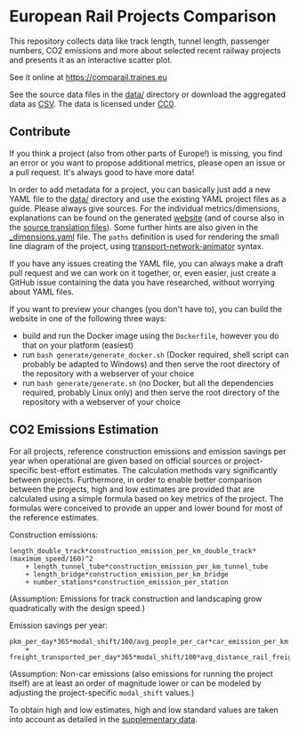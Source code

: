 # European Rail Projects Comparison

This repository collects data like track length, tunnel length, passenger numbers, CO2 emissions and more about selected recent railway projects and presents it as an interactive scatter plot.

See it online at https://comparail.traines.eu

See the source data files in the [data/](https://github.com/traines-source/rail-projects-comparison/tree/master/data/) directory or download the aggregated data as [CSV](https://comparail.traines.eu/dist/rail-projects-comparison.csv). The data is licensed under [CC0](https://creativecommons.org/publicdomain/zero/1.0/).

## Contribute

If you think a project (also from other parts of Europe!) is missing, you find an error or you want to propose additional metrics, please open an issue or a pull request. It's always good to have more data!

In order to add metadata for a project, you can basically just add a new YAML file to the [data/](https://github.com/traines-source/rail-projects-comparison/tree/master/data/) directory and use the existing YAML project files as a guide. Please always give sources. For the individual metrics/dimensions, explanations can be found on the generated [website](https://comparail.traines.eu/) (and of course also in the [source translation files](https://github.com/traines-source/rail-projects-comparison/blob/master/locale/en/LC_MESSAGES/messages.po)). Some further hints are also given in the [_dimensions.yaml](https://github.com/traines-source/rail-projects-comparison/tree/master/data/_dimensions.yaml) file. The `paths` definition is used for rendering the small line diagram of the project, using [transport-network-animator](https://github.com/traines-source/transport-network-animator) syntax.

If you have any issues creating the YAML file, you can always make a draft pull request and we can work on it together, or, even easier, just create a GitHub issue containing the data you have researched, without worrying about YAML files.

If you want to preview your changes (you don't have to), you can build the website in one of the following three ways:

* build and run the Docker image using the `Dockerfile`, however you do that on your platform (easiest)
* run `bash generate/generate_docker.sh` (Docker required, shell script can probably be adapted to Windows) and then serve the root directory of the repository with a webserver of your choice 
* run `bash generate/generate.sh` (no Docker, but all the dependencies required, probably Linux only) and then serve the root directory of the repository with a webserver of your choice

## CO2 Emissions Estimation

For all projects, reference construction emissions and emission savings per year when operational are given based on official sources or project-specific best-effort estimates. The calculation methods vary significantly between projects. Furthermore, in order to enable better comparison between the projects, high and low estimates are provided that are calculated using a simple formula based on key metrics of the project. The formulas were conceived to provide an upper and lower bound for most of the reference estimates.

Construction emissions:

```
length_double_track*construction_emission_per_km_double_track*(maximum_speed/160)^2
    + length_tunnel_tube*construction_emission_per_km_tunnel_tube
    + length_bridge*construction_emission_per_km_bridge
    + number_stations*construction_emission_per_station
```

(Assumption: Emissions for track construction and landscaping grow quadratically with the design speed.)

Emission savings per year:

```
pkm_per_day*365*modal_shift/100/avg_people_per_car*car_emission_per_km
    + freight_transported_per_day*365*modal_shift/100*avg_distance_rail_freight_transport*truck_freight_emission_per_tkm
```

(Assumption: Non-car emissions (also emissions for running the project itself) are at least an order of magnitude lower or can be modeled by adjusting the project-specific `modal_shift` values.)

To obtain high and low estimates, high and low standard values are taken into account as detailed in the [supplementary data](https://github.com/traines-source/rail-projects-comparison/tree/master/data/_supplements.yaml).

